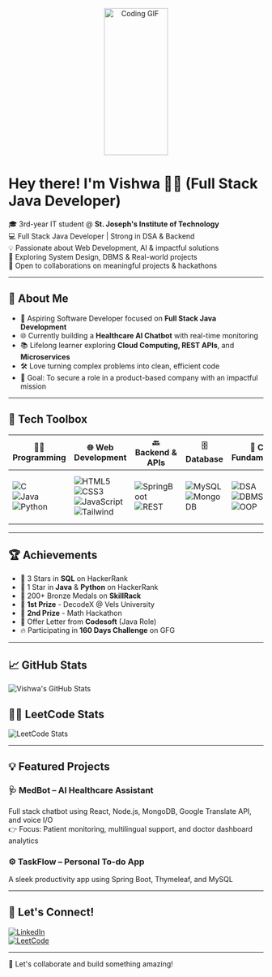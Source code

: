 <p align="center">
  <img src="https://media.giphy.com/media/qgQUggAC3Pfv687qPC/giphy.gif" width="50%" height="290" alt="Coding GIF"/>
</p>

# Hey there! I'm **Vishwa** 🧑‍💻 (Full Stack Java Developer)

🎓 3rd-year IT student @ **St. Joseph's Institute of Technology**  
💻 Full Stack Java Developer | Strong in DSA & Backend  
💡 Passionate about Web Development, AI & impactful solutions  
🧠 Exploring System Design, DBMS & Real-world projects  
🤝 Open to collaborations on meaningful projects & hackathons

---

## 💼 About Me

- 🚀 Aspiring Software Developer focused on **Full Stack Java Development**
- 🌐 Currently building a **Healthcare AI Chatbot** with real-time monitoring
- 📚 Lifelong learner exploring **Cloud Computing, REST APIs**, and **Microservices**
- 🛠️ Love turning complex problems into clean, efficient code
- 🎯 Goal: To secure a role in a product-based company with an impactful mission

---

## 🔧 Tech Toolbox

| 👨‍💻 Programming | 🌐 Web Development | 🔙 Backend & APIs | 🗄️ Database | 🧠 CS Fundamentals | 🧰 Tools |
|------------------|--------------------|-------------------|-------------|---------------------|----------|
| ![C](https://img.shields.io/badge/C-00599C?style=flat-square&logo=c&logoColor=white) <br> ![Java](https://img.shields.io/badge/Java-ED8B00?style=flat-square&logo=java&logoColor=white) <br> ![Python](https://img.shields.io/badge/Python-306998?style=flat-square&logo=python&logoColor=white) | ![HTML5](https://img.shields.io/badge/HTML5-E34F26?style=flat-square&logo=html5&logoColor=white) <br> ![CSS3](https://img.shields.io/badge/CSS3-2965f1?style=flat-square&logo=css3&logoColor=white) <br> ![JavaScript](https://img.shields.io/badge/JavaScript-F7DF1E?style=flat-square&logo=javascript&logoColor=black) <br> ![Tailwind](https://img.shields.io/badge/TailwindCSS-06B6D4?style=flat-square&logo=tailwindcss&logoColor=white) | ![SpringBoot](https://img.shields.io/badge/SpringBoot-6DB33F?style=flat-square&logo=springboot&logoColor=white) <br> ![REST](https://img.shields.io/badge/REST%20API-FF6C37?style=flat-square&logo=api&logoColor=white) | ![MySQL](https://img.shields.io/badge/MySQL-00758F?style=flat-square&logo=mysql&logoColor=white) <br> ![MongoDB](https://img.shields.io/badge/MongoDB-4EA94B?style=flat-square&logo=mongodb&logoColor=white) | ![DSA](https://img.shields.io/badge/DSA-8A2BE2?style=flat-square&logo=matrix&logoColor=white) <br> ![DBMS](https://img.shields.io/badge/DBMS-orange?style=flat-square) <br> ![OOP](https://img.shields.io/badge/OOP-blueviolet?style=flat-square) | ![Git](https://img.shields.io/badge/Git-F05032?style=flat-square&logo=git&logoColor=white) <br> ![GitHub](https://img.shields.io/badge/GitHub-181717?style=flat-square&logo=github&logoColor=white) <br> ![VSCode](https://img.shields.io/badge/VSCode-007ACC?style=flat-square&logo=visual-studio-code&logoColor=white) |

---

## 🏆 Achievements

- 🌟 3 Stars in **SQL** on HackerRank  
- 🌟 1 Star in **Java** & **Python** on HackerRank  
- 🥉 200+ Bronze Medals on **SkillRack**  
- 🥇 **1st Prize** - DecodeX @ Vels University  
- 🥈 **2nd Prize** - Math Hackathon  
- 💼 Offer Letter from **Codesoft** (Java Role)  
- 🔥 Participating in **160 Days Challenge** on GFG  


---

## 📈 GitHub Stats

![Vishwa's GitHub Stats](https://github-readme-stats.vercel.app/api?username=Vishwa-V25&show_icons=true&theme=radical)



## 👨‍💻 LeetCode Stats

![LeetCode Stats](https://leetcard.jacoblin.cool/vvishwa2526?theme=dark&ext=heatmap)

---

## 💡 Featured Projects

### 🩺 MedBot – AI Healthcare Assistant  
Full stack chatbot using React, Node.js, MongoDB, Google Translate API, and voice I/O  
👉 Focus: Patient monitoring, multilingual support, and doctor dashboard analytics

### ⚙️ TaskFlow – Personal To-do App  
A sleek productivity app using Spring Boot, Thymeleaf, and MySQL

---

## 🔗 Let's Connect!

[![LinkedIn](https://img.shields.io/badge/LinkedIn-blue?style=for-the-badge&logo=linkedin&logoColor=white)](https://www.linkedin.com/in/vishwa-v-525153296/)  
[![LeetCode](https://img.shields.io/badge/LeetCode-yellow?style=for-the-badge&logo=leetcode&logoColor=black)](https://leetcode.com/u/vvishwa2526/)

---

🚀 Let's collaborate and build something amazing!







